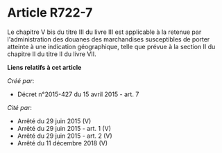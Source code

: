 # Article R722-7

Le chapitre V bis du titre III du livre III est applicable à la retenue par l'administration des douanes des marchandises
susceptibles de porter atteinte à une indication géographique, telle que prévue à la section II du chapitre II du titre II du
livre VII.

**Liens relatifs à cet article**

_Créé par_:

  - Décret n°2015-427 du 15 avril 2015 - art. 7

_Cité par_:

  - Arrêté du 29 juin 2015 (V)
  - Arrêté du 29 juin 2015 - art. 1 (V)
  - Arrêté du 29 juin 2015 - art. 2 (V)
  - Arrêté du 11 décembre 2018 (V)
